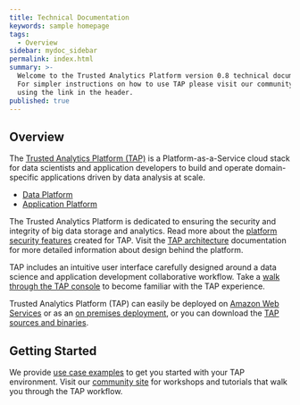 ```yaml
---
title: Technical Documentation
keywords: sample homepage
tags:
  - Overview
sidebar: mydoc_sidebar
permalink: index.html
summary: >-
  Welcome to the Trusted Analytics Platform version 0.8 technical documentation.
  For simpler instructions on how to use TAP please visit our community site
  using the link in the header.
published: true
---
```


## Overview

The [Trusted Analytics Platform (TAP)](http://www.trustedanalytics.org) is a Platform-as-a-Service cloud stack for data scientists and application developers to build and operate domain-specific applications driven by data analysis at scale.

* [Data Platform](mydoc_data_platform)
* [Application Platform](mydoc_application_platform)

The Trusted Analytics Platform is dedicated to ensuring the security and integrity of big data storage and analytics. Read more about the [platform security features](mydoc_security_features) created for TAP.  Visit the [TAP architecture](mydoc_architecture) documentation for more detailed information about design behind the platform. 

TAP includes an intuitive user interface carefully designed around a data science and  application development collaborative workflow.  Take a [walk through the TAP console](mydoc_console_walkthrough) to become familiar with the TAP experience. 

Trusted Analytics Platform (TAP) can easily be deployed on [Amazon Web Services](mydoc_deployment_aws) or as an [on premises deployment](mydoc_deployment_onprem), or you can download the [TAP sources and binaries](mydoc_deployment_sourcesandbinaries). 

##  Getting Started

We provide [use case examples](mydocs_use_case_examples) to get you started with your TAP environment.  Visit our [community site](http://www.community.trustedanalytics.org) for workshops and tutorials that walk you through the TAP workflow.
